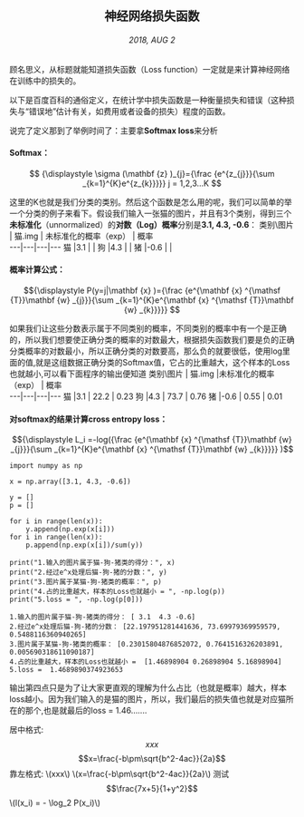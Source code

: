 ## <center>神经网络损失函数</center>
###### <center>2018, AUG 2</center>
顾名思义，从标题就能知道损失函数（Loss function）一定就是来计算神经网络在训练中的损失的。

以下是百度百科的通俗定义，在统计学中损失函数是一种衡量损失和错误（这种损失与“错误地”估计有关，如费用或者设备的损失）程度的函数。

说完了定义那到了举例时间了：主要拿**Softmax loss**来分析


#### Softmax： 
    
```math
  {\displaystyle \sigma (\mathbf {z} )_{j}={\frac {e^{z_{j}}}{\sum _{k=1}^{K}e^{z_{k}}}}} 
  
   j = 1,2,3...K 
```
这里的K也就是我们分类的类别。然后这个函数是怎么用的呢，我们可以简单的举一个分类的例子来看下。假设我们输入一张猫的图片，并且有3个类别，得到三个**未标准化**（unnormalized）的**对数（Log）概率**分别是**3.1, 4.3, -0.6**： 
类别\图片 | 猫.img | 未标准化的概率（exp） | 概率  
---|---|---|---
 猫 |3.1 |   | 
 狗 |4.3 |   | 
 猪 |-0.6 |   | 

#### 概率计算公式：
```math
{\displaystyle P(y=j|\mathbf {x} )={\frac {e^{\mathbf {x} ^{\mathsf {T}}\mathbf {w} _{j}}}{\sum _{k=1}^{K}e^{\mathbf {x} ^{\mathsf {T}}\mathbf {w} _{k}}}}} 
```
如果我们让这些分数表示属于不同类别的概率，不同类别的概率中有一个是正确的，所以我们想要使正确分类的概率的对数最大，根据损失函数我们要是负的正确分类概率的对数最小，所以正确分类的对数要高，那么负的就要很低，使用log里面的值,就是这组数据正确分类的Softmax值，它占的比重越大，这个样本的Loss也就越小,可以看下面程序的输出便知道
类别\图片 | 猫.img |未标准化的概率（exp） | 概率  
---|---|---|---
 猫 |3.1 |  22.2 | 0.23
 狗 |4.3 |  73.7 | 0.76
 猪 |-0.6 |  0.55 | 0.01
#### 对softmax的结果计算cross entropy loss：

```math
{\displaystyle L_i =-log({\frac {e^{\mathbf {x} ^{\mathsf {T}}\mathbf {w} _{j}}}{\sum _{k=1}^{K}e^{\mathbf {x} ^{\mathsf {T}}\mathbf {w} _{k}}}}} )
```


```
import numpy as np

x = np.array([3.1, 4.3, -0.6])

y = []
p = []

for i in range(len(x)):
    y.append(np.exp(x[i]))
for i in range(len(x)):
    p.append(np.exp(x[i])/sum(y))

print("1.输入的图片属于猫-狗-猪类的得分：", x)
print("2.经过e^x处理后猫-狗-猪的分数：", y)
print("3.图片属于某猫-狗-猪类的概率：", p)
print("4.占的比重越大，样本的Loss也就越小 = ", -np.log(p))
print("5.loss = ", -np.log(p[0]))

```
```
1.输入的图片属于猫-狗-猪类的得分： [ 3.1  4.3 -0.6]
2.经过e^x处理后猫-狗-猪的分数： [22.197951281441636, 73.69979369959579, 0.5488116360940265]
3.图片属于某猫-狗-猪类的概率： [0.23015804876852072, 0.7641516326203891, 0.005690318611090187]
4.占的比重越大，样本的Loss也就越小 =  [1.46898904 0.26898904 5.16898904]
5.loss =  1.4689890374923653
```
输出第四点只是为了让大家更直观的理解为什么占比（也就是概率）越大，样本loss越小。因为我们输入的是猫的图片，所以，我们最后的损失值也就是对应猫所在的那个,也是就最后的loss = 1.46.......



居中格式: $$xxx$$
$$x=\frac{-b\pm\sqrt{b^2-4ac}}{2a}$$
靠左格式: \\(xxx\\)
\\(x=\frac{-b\pm\sqrt{b^2-4ac}}{2a}\\)
测试
$$\frac{7x+5}{1+y^2}$$
\\(l(x_i) = - \log_2 P(x_i)\\)
